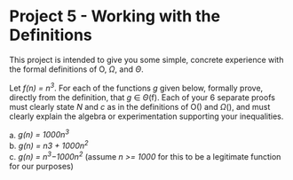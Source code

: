 # Project 5 - Working with the Definitions  

This project is intended to give you some simple, concrete experience with the formal definitions of O, $\Omega$, and $\Theta$.  

Let *f(n) = n<sup>3</sup>*. For each of the functions *g* given below, formally prove, directly from the definition, that *g* $\in$ $\Theta$(f). Each of your 6 separate proofs must clearly state *N* and *c* as in the definitions of O() and $\Omega$(), and must clearly explain the algebra or experimentation supporting your inequalities.  

a. *g(n) = 1000n<sup>3</sup>*  
b. *g(n) = n3 + 1000n<sup>2</sup>*  
c. *g(n) = n<sup>3</sup>−1000n<sup>2</sup>* (assume *n >= 1000* for this to be a legitimate function for our purposes)  
